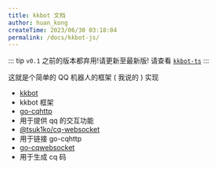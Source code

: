 ```yaml
---
title: kkbot 文档
author: huan_kong
createTime: 2023/06/30 03:18:04
permalink: /docs/kkbot-js/
---
```


::: tip
`v0.1` 之前的版本都弃用!请更新至最新版!
请查看 [`kkbot-ts`](../kkbot-ts/README.md)
:::

这就是个简单的 QQ 机器人的框架 ( 我说的 ) 实现

- [kkbot](https://github.com/huankong233/kkbot)
- kkbot 框架
- [go-cqhttp](https://github.com/Mrs4s/go-cqhttp)
- 用于提供 qq 的交互功能
- [@tsuk1ko/cq-websocket](https://www.npmjs.com/package/@tsuk1ko/cq-websocket)
- 用于链接 go-cqhttp
- [go-cqwebsocket](https://www.npmjs.com/package/go-cqwebsocket)
- 用于生成 cq 码
